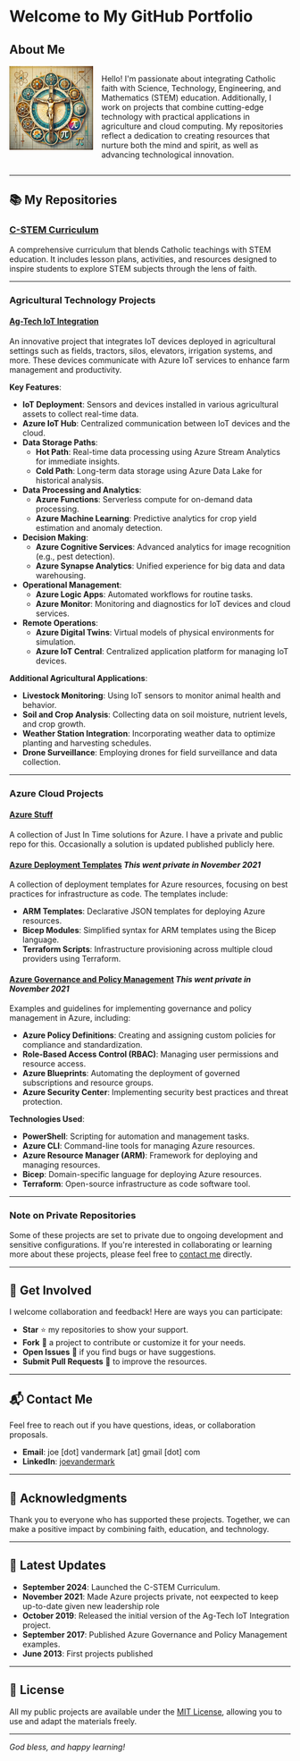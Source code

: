 # Welcome to My GitHub Portfolio

## About Me

<div style="display: flex; align-items: flex-start;">
  <img src="logo.jpg" alt="Faith and Technology" width="150" style="margin-right: 15px;">
  <p>
    Hello! I'm passionate about integrating Catholic faith with Science, Technology, Engineering, and Mathematics (STEM) education. Additionally, I work on projects that combine cutting-edge technology with practical applications in agriculture and cloud computing. My repositories reflect a dedication to creating resources that nurture both the mind and spirit, as well as advancing technological innovation.
  </p>
</div>

---

## 📚 My Repositories

### [C-STEM Curriculum](https://github.com/bonJoeV/C-STEM-Curriculum)

A comprehensive curriculum that blends Catholic teachings with STEM education. It includes lesson plans, activities, and resources designed to inspire students to explore STEM subjects through the lens of faith.

---

### **Agricultural Technology Projects**

#### [Ag-Tech IoT Integration](#)

An innovative project that integrates IoT devices deployed in agricultural settings such as fields, tractors, silos, elevators, irrigation systems, and more. These devices communicate with Azure IoT services to enhance farm management and productivity.

**Key Features**:

- **IoT Deployment**: Sensors and devices installed in various agricultural assets to collect real-time data.
- **Azure IoT Hub**: Centralized communication between IoT devices and the cloud.
- **Data Storage Paths**:
  - **Hot Path**: Real-time data processing using Azure Stream Analytics for immediate insights.
  - **Cold Path**: Long-term data storage using Azure Data Lake for historical analysis.
- **Data Processing and Analytics**:
  - **Azure Functions**: Serverless compute for on-demand data processing.
  - **Azure Machine Learning**: Predictive analytics for crop yield estimation and anomaly detection.
- **Decision Making**:
  - **Azure Cognitive Services**: Advanced analytics for image recognition (e.g., pest detection).
  - **Azure Synapse Analytics**: Unified experience for big data and data warehousing.
- **Operational Management**:
  - **Azure Logic Apps**: Automated workflows for routine tasks.
  - **Azure Monitor**: Monitoring and diagnostics for IoT devices and cloud services.
- **Remote Operations**:
  - **Azure Digital Twins**: Virtual models of physical environments for simulation.
  - **Azure IoT Central**: Centralized application platform for managing IoT devices.

**Additional Agricultural Applications**:

- **Livestock Monitoring**: Using IoT sensors to monitor animal health and behavior.
- **Soil and Crop Analysis**: Collecting data on soil moisture, nutrient levels, and crop growth.
- **Weather Station Integration**: Incorporating weather data to optimize planting and harvesting schedules.
- **Drone Surveillance**: Employing drones for field surveillance and data collection.

---

### **Azure Cloud Projects**

#### [Azure Stuff ](https://github.com/bonJoeV/azure-stuff) 

A collection of Just In Time solutions for Azure. I have a private and public repo for this. Occasionally a solution is updated published publicly here. 

#### [Azure Deployment Templates](#) *This went private in November 2021*

A collection of deployment templates for Azure resources, focusing on best practices for infrastructure as code. The templates include:

- **ARM Templates**: Declarative JSON templates for deploying Azure resources.
- **Bicep Modules**: Simplified syntax for ARM templates using the Bicep language.
- **Terraform Scripts**: Infrastructure provisioning across multiple cloud providers using Terraform.

#### [Azure Governance and Policy Management](#) *This went private in November 2021*
Examples and guidelines for implementing governance and policy management in Azure, including:

- **Azure Policy Definitions**: Creating and assigning custom policies for compliance and standardization.
- **Role-Based Access Control (RBAC)**: Managing user permissions and resource access.
- **Azure Blueprints**: Automating the deployment of governed subscriptions and resource groups.
- **Azure Security Center**: Implementing security best practices and threat protection.

**Technologies Used**:

- **PowerShell**: Scripting for automation and management tasks.
- **Azure CLI**: Command-line tools for managing Azure resources.
- **Azure Resource Manager (ARM)**: Framework for deploying and managing resources.
- **Bicep**: Domain-specific language for deploying Azure resources.
- **Terraform**: Open-source infrastructure as code software tool.

---

### **Note on Private Repositories**

Some of these projects are set to private due to ongoing development and sensitive configurations. If you're interested in collaborating or learning more about these projects, please feel free to [contact me](#-contact-me) directly.

---

## 🌟 Get Involved

I welcome collaboration and feedback! Here are ways you can participate:

- **Star** ⭐ my repositories to show your support.
- **Fork** 🍴 a project to contribute or customize it for your needs.
- **Open Issues** 🐛 if you find bugs or have suggestions.
- **Submit Pull Requests** 🔧 to improve the resources.

---

## 📬 Contact Me

Feel free to reach out if you have questions, ideas, or collaboration proposals.

- **Email**: joe [dot] vandermark [at] gmail [dot] com
- **LinkedIn**: [joevandermark](https://www.linkedin.com/in/joevandermark/)

---

## 🙏 Acknowledgments

Thank you to everyone who has supported these projects. Together, we can make a positive impact by combining faith, education, and technology.

---

## 📰 Latest Updates

- **September 2024**: Launched the C-STEM Curriculum.
- **November 2021**: Made Azure projects private, not eexpected to keep up-to-date given new leadership role 
- **October 2019**: Released the initial version of the Ag-Tech IoT Integration project.
- **September 2017**: Published Azure Governance and Policy Management examples.
- **June 2013**: First projects published

---

## 📖 License

All my public projects are available under the [MIT License](LICENSE), allowing you to use and adapt the materials freely.

---

*God bless, and happy learning!*
